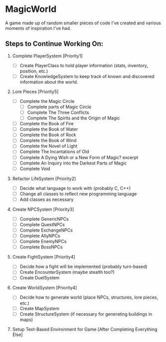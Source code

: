 # MagicWorld

A game made up of random smaller pieces of code I've created and various moments of inspiration I've had.

## Steps to Continue Working On:

1. Complete PlayerSystem [Priority1]

    - [ ] Create PlayerClass to hold player information (stats, inventory, position, etc.)
    - [ ] Create KnowledgeSystem to keep track of known and discovered information about the world.

2. Lore Pieces [Priority5]

    - [ ] Complete the Magic Circle
        - [ ] Complete parts of Magic Circle
        - [ ] Complete The Three Conflicts
        - [ ] Complete The Spirits and the Origin of Magic
    - [ ] Complete the Book of Fire
    - [ ] Complete the Book of Water
    - [ ] Complete the Book of Rock
    - [ ] Complete the Book of Wind
    - [ ] Complete the Novel of Light
    - [ ] Complete The Incantations of Old
    - [ ] Complete A Dying Wish or a New Form of Magic? excerpt
    - [ ] Complete An Inquiry into the Darkest Parts of Magic
    - [ ] Complete Void

3. Refactor LifeSystem [Priority2]

    - [ ] Decide what language to work with (probably C, C++)
    - [ ] Change all classes to reflect new programming language
    - [ ] Add classes as necessary

4. Create NPCSystem [Priority3]

    - [ ] Complete GenericNPCs
    - [ ] Complete QuestNPCs
    - [ ] Complete ExchangeNPCs
    - [ ] Complete AllyNPCs
    - [ ] Complete EnemyNPCs
    - [ ] Complete BossNPCs

5. Create FightSystem [Priority4]
    - [ ] Decide how a fight will be implemented (probably turn-based)
    - [ ] Create EncounterSystem (maybe stealth too?)
    - [ ] Create DuelSystem

6. Create WorldSystem [Priority4]

    - [ ] Decide how to generate world (place NPCs, structures, lore pieces, etc.)
    - [ ] Create MapSystem
    - [ ] Create StructureSystem (if necessary for generating buildings in maps)

7. Setup Text-Based Environment for Game [After Completing Everything Else]

